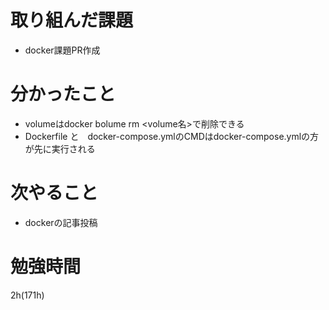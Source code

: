 # 取り組んだ課題

- docker課題PR作成

# 分かったこと

- volumeはdocker bolume rm <volume名>で削除できる
- Dockerfile と　docker-compose.ymlのCMDはdocker-compose.ymlの方が先に実行される

# 次やること

- dockerの記事投稿

# 勉強時間

2h(171h)
